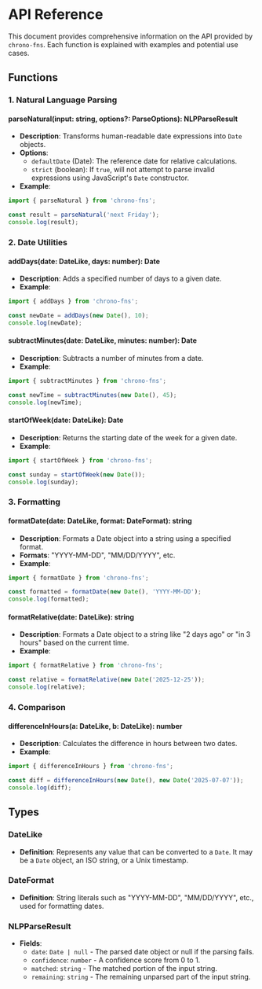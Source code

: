 # API Reference

This document provides comprehensive information on the API provided by `chrono-fns`. Each function is explained with examples and potential use cases.

## Functions

### 1. Natural Language Parsing

#### parseNatural(input: string, options?: ParseOptions): NLPParseResult

- **Description**: Transforms human-readable date expressions into `Date` objects.
- **Options**:
  - `defaultDate` (Date): The reference date for relative calculations.
  - `strict` (boolean): If `true`, will not attempt to parse invalid expressions using JavaScript's `Date` constructor.
- **Example**:

```typescript
import { parseNatural } from 'chrono-fns';

const result = parseNatural('next Friday');
console.log(result);
```

### 2. Date Utilities

#### addDays(date: DateLike, days: number): Date

- **Description**: Adds a specified number of days to a given date.
- **Example**:

```typescript
import { addDays } from 'chrono-fns';

const newDate = addDays(new Date(), 10);
console.log(newDate);
```

#### subtractMinutes(date: DateLike, minutes: number): Date

- **Description**: Subtracts a number of minutes from a date.
- **Example**:

```typescript
import { subtractMinutes } from 'chrono-fns';

const newTime = subtractMinutes(new Date(), 45);
console.log(newTime);
```

#### startOfWeek(date: DateLike): Date

- **Description**: Returns the starting date of the week for a given date.
- **Example**:

```typescript
import { startOfWeek } from 'chrono-fns';

const sunday = startOfWeek(new Date());
console.log(sunday);
```

### 3. Formatting

#### formatDate(date: DateLike, format: DateFormat): string

- **Description**: Formats a Date object into a string using a specified format.
- **Formats**: "YYYY-MM-DD", "MM/DD/YYYY", etc.
- **Example**:

```typescript
import { formatDate } from 'chrono-fns';

const formatted = formatDate(new Date(), 'YYYY-MM-DD');
console.log(formatted);
```

#### formatRelative(date: DateLike): string

- **Description**: Formats a Date object to a string like "2 days ago" or "in 3 hours" based on the current time.
- **Example**:

```typescript
import { formatRelative } from 'chrono-fns';

const relative = formatRelative(new Date('2025-12-25'));
console.log(relative);
```

### 4. Comparison

#### differenceInHours(a: DateLike, b: DateLike): number

- **Description**: Calculates the difference in hours between two dates.
- **Example**:

```typescript
import { differenceInHours } from 'chrono-fns';

const diff = differenceInHours(new Date(), new Date('2025-07-07'));
console.log(diff);
```

## Types

### DateLike

- **Definition**: Represents any value that can be converted to a `Date`. It may be a `Date` object, an ISO string, or a Unix timestamp.

### DateFormat

- **Definition**: String literals such as "YYYY-MM-DD", "MM/DD/YYYY", etc., used for formatting dates.

### NLPParseResult

- **Fields**:
  - `date`: `Date | null` - The parsed date object or null if the parsing fails.
  - `confidence`: `number` - A confidence score from 0 to 1.
  - `matched`: `string` - The matched portion of the input string.
  - `remaining`: `string` - The remaining unparsed part of the input string.
